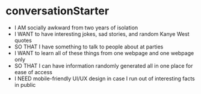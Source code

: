 # conversationStarter

- I AM socially awkward from two years of isolation
- I WANT to have interesting jokes, sad stories, and random Kanye West quotes 
- SO THAT I have something to talk to people about at parties
- I WANT to learn all of these things from one webpage and one webpage only
- SO THAT I can have information randomly generated all in one place for ease of access
- I NEED mobile-friendly UI/UX design in case I run out of interesting facts in public
